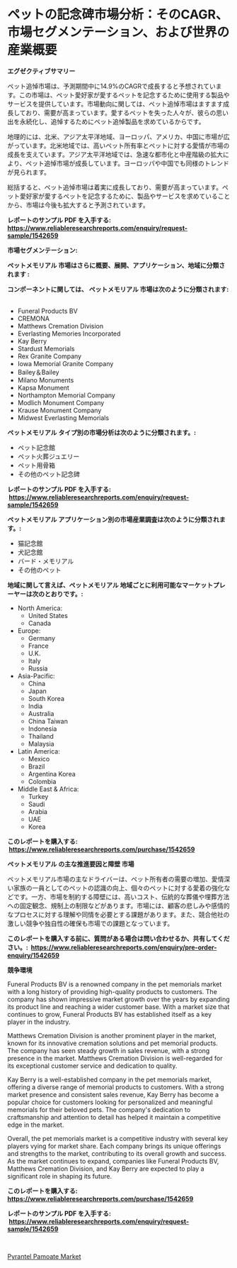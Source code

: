 <p><h1> ペットの記念碑市場分析：そのCAGR、市場セグメンテーション、および世界の産業概要</h1></p><p><strong>エグゼクティブサマリー</strong></p>
<p><p>ペット追悼市場は、予測期間中に14.9%のCAGRで成長すると予想されています。この市場は、ペット愛好家が愛するペットを記念するために使用する製品やサービスを提供しています。市場動向に関しては、ペット追悼市場はますます成長しており、需要が高まっています。愛するペットを失った人々が、彼らの思い出を永続化し、追悼するためにペット追悼製品を求めているからです。</p><p>地理的には、北米、アジア太平洋地域、ヨーロッパ、アメリカ、中国に市場が広がっています。北米地域では、高いペット所有率とペットに対する愛情が市場の成長を支えています。アジア太平洋地域では、急速な都市化と中産階級の拡大により、ペット追悼市場が成長しています。ヨーロッパや中国でも同様のトレンドが見られます。</p><p>総括すると、ペット追悼市場は着実に成長しており、需要が高まっています。ペット愛好家が愛するペットを記念するために、製品やサービスを求めていることから、市場は今後も拡大すると予測されています。</p></p>
<p><strong>レポートのサンプル PDF を入手する: <a href="https://www.reliableresearchreports.com/enquiry/request-sample/1542659">https://www.reliableresearchreports.com/enquiry/request-sample/1542659</a></strong></p>
<p><strong>市場セグメンテーション:</strong></p>
<p><strong> ペットメモリアル 市場はさらに概要、展開、アプリケーション、地域に分類されます :</strong></p>
<p><strong>コンポーネントに関しては、 ペットメモリアル 市場は次のように分類されます: &nbsp;</strong></p>
<p><ul><li>Funeral Products BV</li><li>CREMONA</li><li>Matthews Cremation Division</li><li>Everlasting Memories Incorporated</li><li>Kay Berry</li><li>Stardust Memorials</li><li>Rex Granite Company</li><li>Iowa Memorial Granite Company</li><li>Bailey＆Bailey</li><li>Milano Monuments</li><li>Kapsa Monument</li><li>Northampton Memorial Company</li><li>Modlich Monument Company</li><li>Krause Monument Company</li><li>Midwest Everlasting Memorials</li></ul></p>
<p><strong> ペットメモリアル タイプ別の市場分析は次のように分類されます。:</strong></p>
<p><ul><li>ペット記念館</li><li>ペット火葬ジュエリー</li><li>ペット用骨箱</li><li>その他のペット記念碑</li></ul></p>
<p><strong>レポートのサンプル PDF を入手する: &nbsp;<a href="https://www.reliableresearchreports.com/enquiry/request-sample/1542659">https://www.reliableresearchreports.com/enquiry/request-sample/1542659</a></strong></p>
<p><strong> ペットメモリアル アプリケーション別の市場産業調査は次のように分類されます。:</strong></p>
<p><ul><li>猫記念館</li><li>犬記念館</li><li>バード・メモリアル</li><li>その他のペット</li></ul></p>
<p><strong>地域に関して言えば、ペットメモリアル 地域ごとに利用可能なマーケットプレーヤーは次のとおりです。:</strong></p>
<p><ul>
    <li>
        North America:
        <ul>
            <li>United States</li>
            <li>Canada</li>
        </ul>
    </li>
    <li>
        Europe:
        <ul>
            <li>Germany</li>
            <li>France</li>
            <li>U.K.</li>
            <li>Italy</li>
            <li>Russia</li>
        </ul>
    </li>
    <li>
        Asia-Pacific:
        <ul>
            <li>China</li>
            <li>Japan</li>
            <li>South Korea</li>
            <li>India</li>
            <li>Australia</li>
            <li>China Taiwan</li>
            <li>Indonesia</li>
            <li>Thailand</li>
            <li>Malaysia</li>
        </ul>
    </li>
    <li>
        Latin America:
        <ul>
            <li>Mexico</li>
            <li>Brazil</li>
            <li>Argentina Korea</li>
            <li>Colombia</li>
        </ul>
    </li>
    <li>
        Middle East & Africa:
        <ul>
            <li>Turkey</li>
            <li>Saudi</li>
            <li>Arabia</li>
            <li>UAE</li>
            <li>Korea</li>
        </ul>
    </li>
    </ul></p>
<p><strong>このレポートを購入する: &nbsp;<a href="https://www.reliableresearchreports.com/purchase/1542659">https://www.reliableresearchreports.com/purchase/1542659</a></strong></p>
<p><strong>ペットメモリアル の主な推進要因と障壁 市場</strong></p>
<p><p>ペットメモリアル市場の主なドライバーは、ペット所有者の需要の増加、愛情深い家族の一員としてのペットの認識の向上、個々のペットに対する愛着の強化などです。一方、市場を制約する障壁には、高いコスト、伝統的な葬儀や埋葬方法への固定観念、規制上の制限などがあります。市場には、顧客の悲しみや感情的なプロセスに対する理解や同情を必要とする課題があります。また、競合他社の激しい競争や独自性の確保も市場での課題となっています。</p></p>
<p><strong>このレポートを購入する前に、質問がある場合は問い合わせるか、共有してください。:&nbsp; <a href="https://www.reliableresearchreports.com/enquiry/pre-order-enquiry/1542659">https://www.reliableresearchreports.com/enquiry/pre-order-enquiry/1542659</a></strong></p>
<p><strong>競争環境</strong></p>
<p><p>Funeral Products BV is a renowned company in the pet memorials market with a long history of providing high-quality products to customers. The company has shown impressive market growth over the years by expanding its product line and reaching a wider customer base. With a market size that continues to grow, Funeral Products BV has established itself as a key player in the industry.</p><p>Matthews Cremation Division is another prominent player in the market, known for its innovative cremation solutions and pet memorial products. The company has seen steady growth in sales revenue, with a strong presence in the market. Matthews Cremation Division is well-regarded for its exceptional customer service and dedication to quality.</p><p>Kay Berry is a well-established company in the pet memorials market, offering a diverse range of memorial products to customers. With a strong market presence and consistent sales revenue, Kay Berry has become a popular choice for customers looking for personalized and meaningful memorials for their beloved pets. The company's dedication to craftsmanship and attention to detail has helped it maintain a competitive edge in the market.</p><p>Overall, the pet memorials market is a competitive industry with several key players vying for market share. Each company brings its unique offerings and strengths to the market, contributing to its overall growth and success. As the market continues to expand, companies like Funeral Products BV, Matthews Cremation Division, and Kay Berry are expected to play a significant role in shaping its future.</p></p>
<p><strong>このレポートを購入する: &nbsp; <a href="https://www.reliableresearchreports.com/purchase/1542659">https://www.reliableresearchreports.com/purchase/1542659</a></strong></p>
<p><strong>レポートのサンプル PDF を入手する: &nbsp;<a href="https://www.reliableresearchreports.com/enquiry/request-sample/1542659">https://www.reliableresearchreports.com/enquiry/request-sample/1542659</a></strong><strong></strong></p>
<p>&nbsp;</p>
<p><p><a href="https://confirmed-shield-e13.notion.site/Global-Pyrantel-Pamoate-Market-Size-and-Market-Trends-Insights-and-Projections-from-2024-to-2031-fb8642f9c48c4c10b32d820455fce834">Pyrantel Pamoate Market</a></p></p>